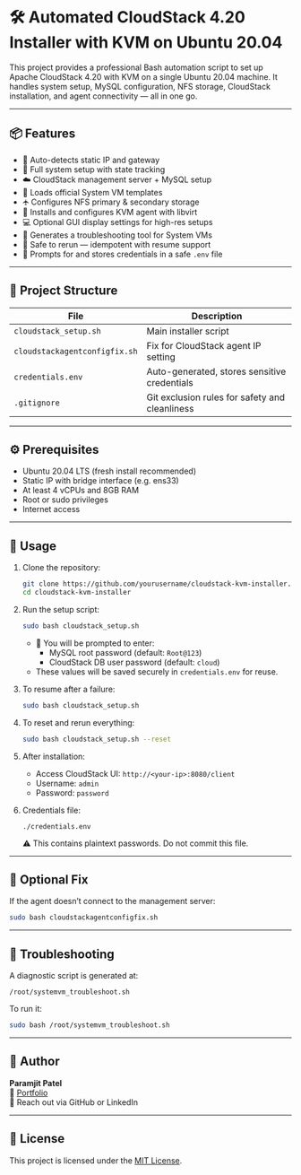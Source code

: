 # 🛠️ Automated CloudStack 4.20 Installer with KVM on Ubuntu 20.04

This project provides a professional Bash automation script to set up Apache CloudStack 4.20 with KVM on a single Ubuntu 20.04 machine. It handles system setup, MySQL configuration, NFS storage, CloudStack installation, and agent connectivity — all in one go.

---

## 📦 Features

- 📡 Auto-detects static IP and gateway
- 🔧 Full system setup with state tracking
- ☁️ CloudStack management server + MySQL setup
- 🧠 Loads official System VM templates
- 🛧️ Configures NFS primary & secondary storage
- 🧱 Installs and configures KVM agent with libvirt
- 💻 Optional GUI display settings for high-res setups
- 🧺 Generates a troubleshooting tool for System VMs
- 🔁 Safe to rerun — idempotent with resume support
- 🔐 Prompts for and stores credentials in a safe `.env` file

---

## 📁 Project Structure

| File                         | Description                                      |
|------------------------------|--------------------------------------------------|
| `cloudstack_setup.sh`        | Main installer script                           |
| `cloudstackagentconfigfix.sh`| Fix for CloudStack agent IP setting             |
| `credentials.env`            | Auto-generated, stores sensitive credentials    |
| `.gitignore`                 | Git exclusion rules for safety and cleanliness  |

---

## ⚙️ Prerequisites

- Ubuntu 20.04 LTS (fresh install recommended)
- Static IP with bridge interface (e.g. ens33)
- At least 4 vCPUs and 8GB RAM
- Root or sudo privileges
- Internet access

---

## 🚀 Usage

1. Clone the repository:
   ```bash
   git clone https://github.com/yourusername/cloudstack-kvm-installer.git
   cd cloudstack-kvm-installer
   ```

2. Run the setup script:
   ```bash
   sudo bash cloudstack_setup.sh
   ```

   - 📝 You will be prompted to enter:
     - MySQL root password (default: `Root@123`)
     - CloudStack DB user password (default: `cloud`)
   - These values will be saved securely in `credentials.env` for reuse.

3. To resume after a failure:
   ```bash
   sudo bash cloudstack_setup.sh
   ```

4. To reset and rerun everything:
   ```bash
   sudo bash cloudstack_setup.sh --reset
   ```

5. After installation:
   - Access CloudStack UI: `http://<your-ip>:8080/client`
   - Username: `admin`
   - Password: `password`

6. Credentials file:
   ```
   ./credentials.env
   ```

   ⚠️ This contains plaintext passwords. Do not commit this file.

---

## 🧩 Optional Fix

If the agent doesn’t connect to the management server:

```bash
sudo bash cloudstackagentconfigfix.sh
```

---

## 🧰 Troubleshooting

A diagnostic script is generated at:

```
/root/systemvm_troubleshoot.sh
```

To run it:

```bash
sudo bash /root/systemvm_troubleshoot.sh
```

---

## 👤 Author

**Paramjit Patel**  
🔗 [Portfolio](https://paramjitpatel.me)  
📧 Reach out via GitHub or LinkedIn

---

## 📜 License

This project is licensed under the [MIT License](LICENSE).
